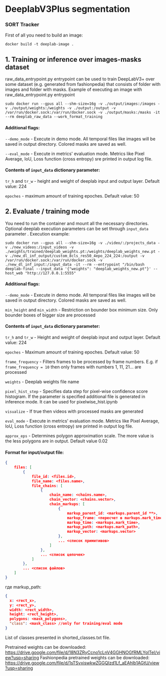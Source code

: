 # DeeplabV3Plus segmentation

### **SORT Tracker**

First of all you need to build an image:
```
docker build -t deeplab-image .
```

## 1. Training or inference over images-masks dataset
raw_data_entrypoint.py entrypoint can be used to train DeepLabV3+ over some dataset (e.g. generated from fashionpedia) that consists of folder with images and folder with masks.
Example of executing an image with raw_data_entrypoint.py entrypoint
```
sudo docker run --gpus all --shm-size=16g -v ./output/images:/images -v ./output/weights:/weights -v ./output:/output -v /var/run/docker.sock:/var/run/docker.sock -v ./output/masks:/masks -it --rm deeplab_raw_data --work_format_training
```
#### Additional flags:

`--demo_mode` - Execute in demo mode. All temporal files like images will be saved in output directory. Colored masks are saved as well.

`--eval_mode` - Execute in metrics' evaluation mode. Metrics like Pixel Average, IoU, Loss function (cross entropy) sre printed in output log file.

#### Contents of `input_data` dictionary parameter:
`tr_h` and `tr_w` - height and weight of deeplab input and output layer. Default value: 224

`epoches` - maximum amount of training epoches. Default value: 50

## 2. Evaluate / training mode

You need to run the container and mount all the necessary directories. Optional deeplab execution parameters can be set through `input_data` parameter 
. Execution example:
```
sudo docker run --gpus all --shm-size=16g -v ./video/:/projects_data -v ./new_videos:/input_videos -v ./weights/trained/deeplab_weights.pt:/weights/deeplab_weights_new.pt -v ./new_dl_inf_output/custom_8cls_res50_4epo_224_224:/output -v /var/run/docker.sock:/var/run/docker.sock -v ./new_dl_inf_input:/input_data -it --rm --entrypoint "/bin/bash deeplab-final --input_data '{"weights": "deeplab_weights_new.pt"}' --host_web "http://127.0.0.1:5555"
```

#### Additional flags:

`--demo_mode` - Execute in demo mode. All temporal files like images will be saved in output directory. Colored masks are saved as well.

`min_height` and `min_width` - Restriction on bounder box minimum size. Only bounder boxes of bigger size are processed

#### Contents of `input_data` dictionary parameter:
`tr_h` and `tr_w` - Height and weight of deeplab input and output layer. Default value: 224

`epoches` - Maximum amount of training epoches. Default value: 50

`frame_frequency` - Filters frames to be processed by frame numbers. E.g. if `frame_frequency = 10` then only frames with numbers 1, 11, 21... are processed

`weights` - Deeplab weights file name

`pixel_hist_step` - Specifies data step for pixel-wise confidence score histogram. If the parameter is specified additional file is generated in inference mode. It can be used for pixelwise_hist.ipynb

`visualize` - If true then videos with processed masks are generated

`eval_mode` - Execute in metrics' evaluation mode. Metrics like Pixel Average, IoU, Loss function (cross entropy) sre printed in output log file.

`approx_eps` - Determines polygon approximation scale. The more value is the less polygons are in output. Default value 0.02

#### Format for input/output file:
```json
{
	files: [
		{
			file_id: <files.id>,		
			file_name: <files.name>,
			file_chains: [
				{
					chain_name: <chains.name>,
					chain_vector: <chains.vector>,
					chain_markups: [
						{
							markup_parent_id: <markups.parent_id **>,
							markup_frame: <пересчет в markups.mark_time ***>,
							markup_time: <markups.mark_time>,
							markup_path: <markups.mark_path>,
							markup_vector: <markups.vector>
						},
						... <список примитивов>
					]
				},
				... <список цепочек>
			]
		},
		... <список файлов>
	]
}
```
где markup_path:

```json
{
  x: <rect_x>,
  y: <rect_y>,
  width: <rect_width>,
  height: <rect_height>,
  polygons: <mask_polygons>,
  "class": <mask_class> //only for training/eval mode
}
```
List of classes presented in shorted_classes.txt file.

Pretrained weights can be downloaded: https://drive.google.com/file/d/18N3ZRyCcno1cLnV4GGHNOGfRMLYolTeI/view?usp=sharing
Fashionpedia pretrained weights can be downloaded: https://drive.google.com/file/d/1sTSvxiswkwZGGQIzd1Lf_aEAhlb1AGtU/view?usp=sharing
